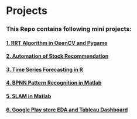 # Projects

### This Repo contains following mini projects:
#### [1. RRT Algorithm in OpenCV and Pygame](https://github.com/ujwalnaik11/Projects/tree/master/RRT%20algorithm)
#### [2. Automation of Stock Recommendation](https://github.com/ujwalnaik11/Projects/tree/master/Stock%20Recommendation%20Automation)
#### [3. Time Series Forecasting in R](https://github.com/ujwalnaik11/Projects/tree/master/Time%20Series%20Forecasting%20in%20R)
#### [4. BPNN Pattern Recognition in Matlab](https://github.com/ujwalnaik11/Projects/tree/master/matlab/BPNN-Pattern-Recognition)
#### [5. SLAM in Matlab](https://github.com/ujwalnaik11/Projects/tree/master/matlab/slam)
#### [6. Google Play store EDA and Tableau Dashboard ](https://github.com/ujwalnaik11/Projects/tree/master/EDA_google_play_store)

